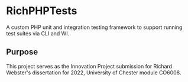 # RichPHPTests

A custom PHP unit and integration testing framework to support running test suites via CLI and WI.

## Purpose
This project serves as the Innovation Project submission for Richard Webster's dissertation for 2022, University of Chester module CO6008.
